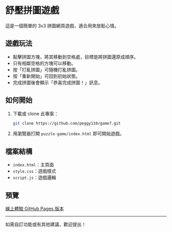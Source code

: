 # 舒壓拼圖遊戲

這是一個簡單的 3x3 拼圖網頁遊戲，適合用來放鬆心情。

## 遊戲玩法
- 點擊拼圖方塊，將其移動到空格處，目標是將拼圖還原成順序。
- 只有相鄰空格的方塊可以移動。
- 按「打亂拼圖」可隨機打亂拼圖。
- 按「重新開始」可回到初始狀態。
- 完成拼圖後會顯示「恭喜完成拼圖！」訊息。

## 如何開始
1. 下載或 clone 此專案：
   ```bash
   git clone https://github.com/peggy110/game7.git
   ```
2. 用瀏覽器打開 `puzzle-game/index.html` 即可開始遊戲。

## 檔案結構
- `index.html`：主頁面
- `style.css`：遊戲樣式
- `script.js`：遊戲邏輯

## 預覽
[線上體驗 GitHub Pages 版本](https://peggy110.github.io/game7/)

---

如需自訂功能或有其他建議，歡迎提出！
